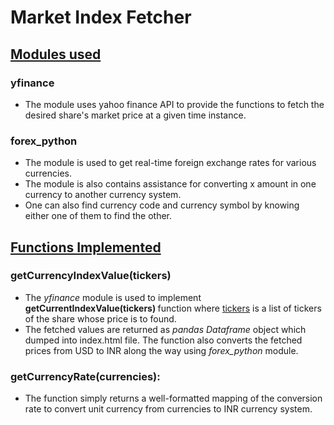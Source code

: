 # Market Index Fetcher

## <u>Modules used</u>

### yfinance
<ul>
    <li> The module uses yahoo finance API to provide the functions to fetch the desired share's market price at a given time instance. 
</ul>

### forex_python
<ul>
    <li> The module is used to get real-time foreign exchange rates for various currencies.
    <li> The module is also contains assistance for converting x amount in one currency to another currency system.
    <li> One can also find currency code and currency symbol by knowing either one of them to find the other.
</ul>

## <u>Functions Implemented</u>

### getCurrencyIndexValue(tickers)
<ul>
    <li>The <i>yfinance</i> module is used to implement <b> getCurrentIndexValue(tickers) </b> function where <u>tickers</u> is a list of tickers of the share whose price is to found. 
    <li>The fetched values are returned as <i>pandas Dataframe</i> object which dumped into index.html file.
    The function also converts the fetched prices from USD to INR along the way using <i>forex_python</i> module.
</ul>

### getCurrencyRate(currencies):
<ul>
    <li> The function simply returns a well-formatted mapping of the conversion rate to convert unit currency from currencies to INR currency system.
</ul>